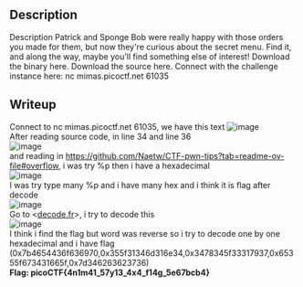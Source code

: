 ## Description 
  Description
  Patrick and Sponge Bob were really happy with those orders you made for them, but now they're curious about the secret menu. Find it, and along the way, maybe you'll find something else of interest!
  Download the binary here.
  Download the source here.
  Connect with the challenge instance here: nc mimas.picoctf.net 61035

## Writeup
  Connect to nc mimas.picoctf.net 61035, we have this text
  ![image](https://github.com/user-attachments/assets/d8619bb4-73f7-4820-a9c4-c0bc92c26583)  
  After reading source code, in line 34 and line 36  
  ![image](https://github.com/user-attachments/assets/153fac2f-7790-4a46-928c-d99c6140c13f)  
  and reading in <https://github.com/Naetw/CTF-pwn-tips?tab=readme-ov-file#overflow>, i was try %p then i have a hexadecimal  
  ![image](https://github.com/user-attachments/assets/20d61a56-5ea1-4847-b6fb-249cfd2d9817)  
  I was try type many %p and i have many hex and i think it is flag after decode  
  ![image](https://github.com/user-attachments/assets/859f2153-3d70-4073-873d-fb4a7542b820)  
  Go to <[decode.fr](https://www.dcode.fr/ascii-code)>, i try to decode this  
  ![image](https://github.com/user-attachments/assets/b95cb549-d38d-422d-8bb2-bddbcf865d25)  
  I think i find the flag but word was reverse so i try to decode one by one hexadecimal and i have flag (0x7b4654436f636970,0x355f31346d316e34,0x3478345f33317937,0x65355f673431665f,0x7d346263623736)  
  **Flag: picoCTF{4n1m41_57y13_4x4_f14g_5e67bcb4}**



  

